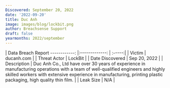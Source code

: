 ```yaml
---
Discovered: September 20, 2022
date: '2022-09-20'
title: Duc Anh
image: images/blog/lockbit.png
author: Breachsense Support
draft: false
yearmonths: 2022/september
---
```



| Data Breach Report
------------:     |:-------------:    | :-----:|
| Victim      | ducanh.com      | 
| Threat Actor      | LockBit      | 
| Date Discovered      | Sep 20, 2022      | 
| Description      | Duc Anh Co., Ltd have over 30 years of experience in manufacturing operations with a team of well-qualified engineers and highly skilled workers with extensive experience in manufacturing, printing plastic packaging, high quality thin film.       | 
| Leak Size      | N/A      | 

